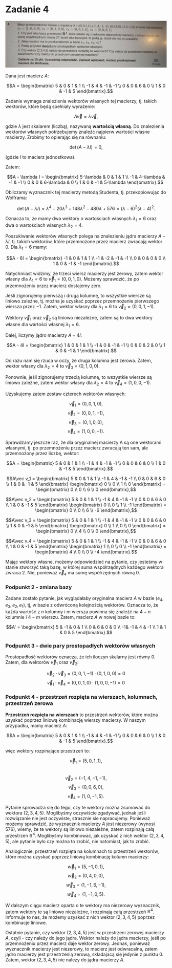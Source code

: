 # Zadanie 4

![](./04.jpeg)

Dana jest macierz $A$:

$$A = \begin{bmatrix} 5 & 0 & 1 & 1 \\ -1 & 4 & -1 & -1 \\ 0 & 0 & 6 & 0 \\ 1 & 0 & -1 & 5 \end{bmatrix}.$$

Zadanie wymaga znalezienia wektorów własnych tej macierzy, tj. takich wektorów, które będą spełniały wyrażenie:

$$A\vec v = \lambda \vec v,$$

gdzie $\lambda$ jest skalarem (liczbą), nazywaną **wartością własną**. Do znalezienia wektorów własnych potrzebujemy znaleźć najpierw wartości własne macierzy. Zrobimy to opierając się na równaniu:

$$\det(A - \lambda I) = 0,$$

(gdzie $I$ to macierz jednostkowa).

Zatem:

$$A - \lambda I = \begin{bmatrix} 5-\lambda & 0 & 1 & 1 \\ -1 & 4-\lambda & -1 & -1 \\ 0 & 0 & 6-\lambda & 0 \\ 1 & 0 & -1 & 5-\lambda \end{bmatrix}.$$

Obliczamy wyznacznik tej macierzy metodą Studenta, tj. przekopiowując do Wolframa:

$$\det(A - \lambda I) = \lambda^4 - 20\lambda^3 + 148\lambda^2 - 480\lambda + 576 = (\lambda-6)^2(\lambda-4)^2.$$

Oznacza to, że mamy dwa wektory o wartościach własnych $\lambda_1 = 6$ oraz dwa o wartościach własnych $\lambda_2 = 4$.

Poszukiwanie wektorów własnych polega na znalezieniu jądra macierzy $A - \lambda I$, tj. takich wektorów, które przemnożone przez macierz zwracają wektor $0$. Dla $\lambda_1 = 6$ mamy:

$$A - 6I = \begin{bmatrix} -1 & 0 & 1 & 1 \\ -1 & -2 & -1 & -1 \\ 0 & 0 & 0 & 0 \\ 1 & 0 & -1 & -1 \end{bmatrix}.$$

Natychmiast widzimy, że trzeci wiersz macierzy jest zerowy, zatem wektor własny dla $\lambda_1 = 6$ to $\vec v_1 = (0,0,1,0)$. Możemy sprawdzić, że po przemnożeniu przez macierz dostajemy zero.

Jeśli zignorujemy pierwszą i drugą kolumnę, to wszystkie wiersze są liniowo zależne, tj. można je uzyskać poprzez przemnożenie pierwszego wiersza przez $-1$. Zatem, wektor własny dla $\lambda_1 = 6$ to $\vec v_2 = (0,0,1,-1)$.

Wektory $\vec v_1$ oraz $\vec v_2$ są liniowo niezależne, zatem są to dwa wektory własne dla wartości własnej $\lambda_1 = 6$.

Dalej, liczymy jądro macierzy $A - 4I$:

$$A - 4I = \begin{bmatrix} 1 & 0 & 1 & 1 \\ -1 & 0 & -1 & -1 \\ 0 & 0 & 2 & 0 \\ 1 & 0 & -1 & 1 \end{bmatrix}.$$

Od razu nam się rzuca w oczy, że druga kolumna jest zerowa. Zatem, wektor własny dla $\lambda_2 = 4$ to $\vec v_3 = (0,1,0,0)$.

Ponownie, jeśli zignorujemy trzecią kolumnę, to wszystkie wiersze są liniowo zależne, zatem wektor własny dla $\lambda_2 = 4$ to $\vec v_4 = (1,0,0,-1)$.

Uzyskujemy zatem zestaw czterech wektorów własnych:

$$\vec v_1 = (0,0,1,0),$$
$$\vec v_2 = (0,0,1,-1),$$
$$\vec v_3 = (0,1,0,0),$$
$$\vec v_4 = (1,0,0,-1).$$

Sprawdzamy jeszcze raz, że dla oryginalnej macierzy A są one wektorami własnymi, tj. po przemnożeniu przez macierz zwracają ten sam, ale przemnożony przez liczbę, wektor:

$$A = \begin{bmatrix} 5 & 0 & 1 & 1 \\ -1 & 4 & -1 & -1 \\ 0 & 0 & 6 & 0 \\ 1 & 0 & -1 & 5 \end{bmatrix}.$$

$$A\vec v_1 = \begin{bmatrix} 5 & 0 & 1 & 1 \\ -1 & 4 & -1 & -1 \\ 0 & 0 & 6 & 0 \\ 1 & 0 & -1 & 5 \end{bmatrix} \begin{bmatrix} 0 \\ 0 \\ 1 \\ 0 \end{bmatrix} = \begin{bmatrix} 0 \\ 0 \\ 6 \\ 0 \end{bmatrix},$$

$$A\vec v_2 = \begin{bmatrix} 5 & 0 & 1 & 1 \\ -1 & 4 & -1 & -1 \\ 0 & 0 & 6 & 0 \\ 1 & 0 & -1 & 5 \end{bmatrix} \begin{bmatrix} 0 \\ 0 \\ 1 \\ -1 \end{bmatrix} = \begin{bmatrix} 0 \\ 0 \\ 6 \\ -6 \end{bmatrix},$$

$$A\vec v_3 = \begin{bmatrix} 5 & 0 & 1 & 1 \\ -1 & 4 & -1 & -1 \\ 0 & 0 & 6 & 0 \\ 1 & 0 & -1 & 5 \end{bmatrix} \begin{bmatrix} 0 \\ 1 \\ 0 \\ 0 \end{bmatrix} = \begin{bmatrix} 0 \\ 4 \\ 0 \\ 0 \end{bmatrix},$$

$$A\vec v_4 = \begin{bmatrix} 5 & 0 & 1 & 1 \\ -1 & 4 & -1 & -1 \\ 0 & 0 & 6 & 0 \\ 1 & 0 & -1 & 5 \end{bmatrix} \begin{bmatrix} 1 \\ 0 \\ 0 \\ -1 \end{bmatrix} = \begin{bmatrix} 4 \\ 0 \\ 0 \\ -4 \end{bmatrix}.$$

Mając wektory własne, możemy odpowiedzieć na pytanie, czy jesteśmy w stanie stworzyć taką bazę, w której suma współrzędnych każdego wektora zwraca 2. Nie, ponieważ $\vec v_4$ ma sumę współrzędnych równą 0.

### Podpunkt 2 - zmiana bazy

Zadane zostało pytanie, jak wyglądałaby oryginalna macierz $A$ w bazie $(e_4,e_3,e_2,e_1)$, tj, w bazie z odwróconą kolejnością wektorów. Oznacza to, że każda wartość z $n$ kolumny i $m$ wiersza powinna się znaleźć na $4-n$ kolumnie i $4-m$ wierszu. Zatem, macierz $A$ w nowej bazie to:

$$A' = \begin{bmatrix} 5 & -1 & 0 & 1 \\ 0 & 6 & 0 & 0 \\ -1& -1 & 4 & -1 \\ 1 & 1 & 0 & 5 \end{bmatrix}.$$

### Podpunkt 3 - dwie pary prostopadłych wektorów własnych

Prostopadłość wektorów oznacza, że ich iloczyn skalarny jest równy 0. Zatem, dla wektorów $\vec v_1$ oraz $\vec v_2$:

$$\vec v_2 \cdot \vec v_3 = (0,0,1,-1)\cdot (0,1,0,0) = 0$$
$$\vec v_1 \cdot \vec v_4 = (0,0,1,0)\cdot (1,0,0,-1) = 0$$

### Podpunkt 4 - przestrzeń rozpięta na wierszach, kolumnach, przestrzeń zerowa

**Przestrzeń rozpięta na wierszach** to przestrzeń wektorów, które można uzyskać poprzez liniową kombinację wierszy macierzy. W naszym przypadku, mamy macierz $A$:

$$A = \begin{bmatrix} 5 & 0 & 1 & 1 \\ -1 & 4 & -1 & -1 \\ 0 & 0 & 6 & 0 \\ 1 & 0 & -1 & 5 \end{bmatrix}.$$

więc wektory rozpinające przestrzeń to:

$$\vec v_1 = (5,0,1,1),$$   
$$\vec v_2 = (-1,4,-1,-1),$$
$$\vec v_3 = (0,0,6,0),$$
$$\vec v_4 = (1,0,-1,5).$$

Pytanie sprowadza się do tego, czy te wektory można zsumować do wektora $(2,3,4,5)$. Moglibyśmy oczywiście zgadywać, jednak jeśli rozwiązanie nie jest oczywiste, strasznie sie napracujemy. Ponieważ możemy sprawdzić, że wyznacznik macierzy $A$ jest niezerowy (wynosi 576), wiemy, że te wektory są liniowo niezależne, zatem rozpinają całą przestrzeń $\mathbb{R}^4$. Moglibyśmy kombinować, jak uzyskać z nich wektor $(2,3,4,5)$, ale pytanie było czy można to zrobić, nie natomiast, jak to zrobić.

Analogicznie, przestrzeń rozpięta na kolumnach to przestrzeń wektorów, które można uzyskać poprzez liniową kombinację kolumn macierzy:

$$\vec w_1 = (5,-1,0,1),$$
$$\vec w_2 = (0,4,0,0),$$
$$\vec w_3 = (1,-1,6,-1),$$
$$\vec w_4 = (1,-1,0,5).$$

W dalszym ciągu macierz oparta o te wektory ma niezerowy wyznacznik, zatem wektory te są liniowo niezależne, i rozpinają całą przestrzeń $\mathbb{R}^4$. Informuje to nas, że możemy uzyskać z nich wektor $(2,3,4,5)$ poprzez kombinacje liniowe.

Ostatnie pytanie, czy wektor $(2,3,4,5)$ jest w przestrzeni zerowej macierzy $A$, czyli - czy należy do jego jądra. Wektor należy do jądra macierzy, jeśli po przemnożeniu przez macierz daje wektor zerowy. Jednak, ponieważ wyznacznik macierzy jest niezerowy, to macierz jest odwracalna, zatem jądro macierzy jest przestrzenią zerową, składajacą się jedynie z punktu $0$. Zatem, wektor $(2,3,4,5)$ nie należy do jądra macierzy $A$.